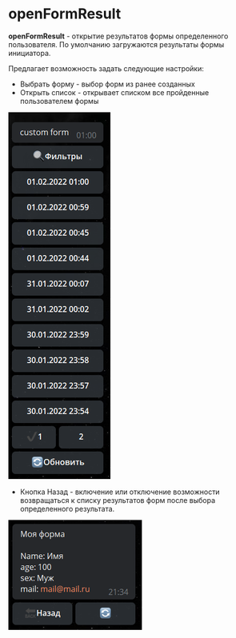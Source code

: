 # openFormResult

**openFormResult** - открытие результатов формы определенного пользователя. По умолчанию загружаются результаты формы инициатора. 

Предлагает возможность задать следующие настройки:

* Выбрать форму - выбор форм из ранее созданных
* Открыть список - открывает списком все пройденные пользователем формы

![](./2.png)

* Кнопка Назад - включение или отключение возможности возвращаться к списку результатов форм после выбора определенного результата.

![](./3.png)





